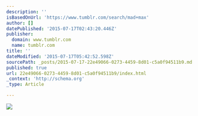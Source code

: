 ```yaml
---
description: ''
isBasedOnUrl: 'https://www.tumblr.com/search/mad+max'
author: []
datePublished: '2015-07-17T02:43:20.446Z'
publisher:
  domain: www.tumblr.com
  name: tumblr.com
title: ''
dateModified: '2015-07-17T05:42:52.598Z'
sourcePath: _posts/2015-07-17-22e49066-0273-4459-8d01-c5a0f94511b9.md
published: true
url: 22e49066-0273-4459-8d01-c5a0f94511b9/index.html
_context: 'http://schema.org'
_type: Article

---
```

![](https://40.media.tumblr.com/a9d64c9871f16101eb16e1520540772d/tumblr_npad3s9N2t1s0fz2lo1_500.jpg)